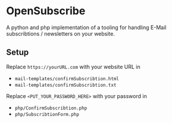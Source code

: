 # OpenSubscribe
A python and php implementation of a tooling for handling E-Mail subscribtions / newsletters on your website.

## Setup
Replace `https://yourURL.com` with your website URL in
 - `mail-templates/confirmSubscribtion.html`
 - `mail-templates/confirmSubscribtion.txt`

Replace `<PUT_YOUR_PASSWORD_HERE>` with your password in
 - `php/ConfirmSubscribtion.php`
 - `php/SubscribtionForm.php`
